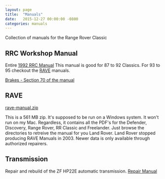 ```yaml
---
layout: page 
title:  "Manuals"
date:   2015-12-27 00:00:00 -0800
categories: manuals 
---
```


Collection of manuals for the Range Rover Classic

## RRC Workshop Manual


Entire [1992 RRC Manual][1992] This manual is good for 87 to 92 Classics. For 93 to 95 checkout the [RAVE][rave] manuals.

[Brakes - Section 70 of the manual][70]

## RAVE

[rave-manual.zip][rave]

This is a 561 MB zip. It's supposed to be run on a Windows system. It won't run
on my Mac. Regardless, it contains all the PDF's for the Defender, Discovery, Range Rover,
RR Classic and Freelander. Just browse the directories to retreive the manual
for you Land Rover. Land Rover stopped producing RAVE Manuals in 2003. Newer data is
only available through authorized repairers.

## Transmission 

Repair and rebuild of the ZF HP22E automatic transmission. [Repair Manual](4hp22e)

[rave]: https://drive.google.com/open?id=0B6Xd4Ltl4DrMWDllcU1HYkJsZ2c
[1992]: https://drive.google.com/open?id=0B6Xd4Ltl4DrMQ0lUQ3JuVWRMUFE
[4hp22e]: https://drive.google.com/open?id=0B6Xd4Ltl4DrMT1FZM3YxeUx2bTA
[70]: https://drive.google.com/open?id=0B6Xd4Ltl4DrMcW9JcWFKekpSdU0
